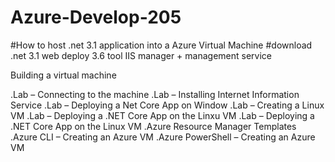 # Azure-Develop-205

#How to host .net 3.1 application into a Azure Virtual Machine 
#download
.net 3.1 
web deploy 3.6 tool 
IIS manager + management service

Building a virtual machine

.Lab – Connecting to the machine
.Lab – Installing Internet Information Service
.Lab – Deploying a Net Core App on Window
.Lab – Creating a Linux VM
.Lab – Deploying a .NET Core App on the Linxu VM
.Lab – Deploying a .NET Core App on the Linux VM
.Azure Resource Manager Templates
.Azure CLI – Creating an Azure VM
.Azure PowerShell – Creating an Azure VM
